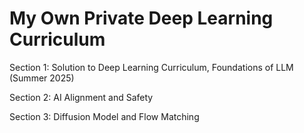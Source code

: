 # My Own Private Deep Learning Curriculum
Section 1: Solution to Deep Learning Curriculum, Foundations of LLM (Summer 2025)

Section 2: AI Alignment and Safety

Section 3: Diffusion Model and Flow Matching

